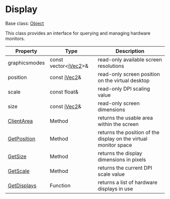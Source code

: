 # Display

Base class: [Object](Object.md)

This class provides an interface for querying and managing hardware monitors.

| Property | Type | Description |
| --- | --- | --- |
| graphicsmodes | const vector<[iVec2](iVec2.md)>& | read-only available screen resolutions |
| position | const [iVec2](iVec2.md)& | read-only screen position on the virtual desktop |
| scale | const float& | read-only DPI scaling value |
| size | const [iVec2](iVec2.md)& | read-only screen dimensions |
| [ClientArea](Display_ClientArea.md) | Method | returns the usable area within the screen |
| [GetPosition](Display_GetPosition.md) | Method | returns the position of the display on the virtual monitor space |
| [GetSize](Display_GetSize.md) | Method | returns the display dimensions in pixels |
| [GetScale](Display_GetScale.md) | Method | returns the current DPI scale value |
| [GetDisplays](GetDisplays.md) | Function | returns a list of hardware displays in use |

